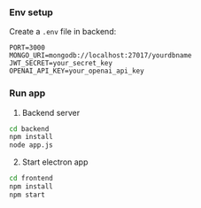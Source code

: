 ### Env setup

Create a `.env` file in backend:

```
PORT=3000
MONGO_URI=mongodb://localhost:27017/yourdbname
JWT_SECRET=your_secret_key
OPENAI_API_KEY=your_openai_api_key
```

### Run app

1. Backend server
```bash
cd backend
npm install
node app.js
```

2. Start electron app
```bash
cd frontend
npm install
npm start
```
